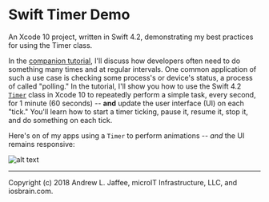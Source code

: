 # Swift Timer Demo
An Xcode 10 project, written in Swift 4.2, demonstrating my best practices for using the Timer class.

In the [companion tutorial](http://iosbrain.com/blog/2018/10/31/using-the-swift-4-2-timer-class-in-xcode-10/), I'll discuss how developers often need to do something many times and at regular intervals. One common application of such a use case is checking some process's or device's status, a process of  called "polling." In the tutorial, I'll show you how to use the Swift 4.2 [`Timer`](https://developer.apple.com/documentation/foundation/timer) class in Xcode 10 to repeatedly perform a simple task, every second, for 1 minute (60 seconds) -- **and** update the user interface (UI) on each "tick." You'll learn how to start a timer ticking, pause it, resume it, stop it, and do something on each tick.

Here's on of my apps using a `Timer` to perform animations -- _and_ the UI remains responsive:

![alt text][logo1]

[logo1]: http://iosbrain.com/wp-content/uploads/2018/10/EmphasizeUIResponsive.gif "Animation using Timer"

-------
Copyright (c) 2018 Andrew L. Jaffee, microIT Infrastructure, LLC, and iosbrain.com.
